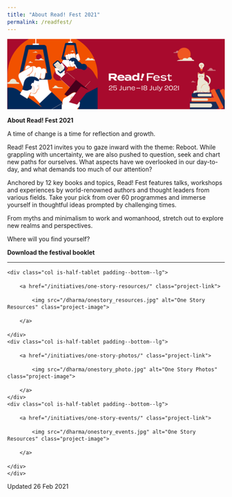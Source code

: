 ```yaml
---
title: "About Read! Fest 2021"
permalink: /readfest/
---
```


![banner RF](\images\RF_Draft.png)

**About Read! Fest 2021**

A time of change is a time for reflection and growth. 

Read! Fest 2021 invites you to gaze inward with the theme: Reboot. While grappling with uncertainty, we are also pushed to question, seek and chart new paths for ourselves. What aspects have we overlooked in our day-to-day, and what demands too much of our attention? 

Anchored by 12 key books and topics, Read! Fest features talks, workshops and experiences by world-renowned authors and thought leaders from various fields. Take your pick from over 60 programmes and immerse yourself in thoughtful ideas prompted by challenging times. 

From myths and minimalism to work and womanhood, stretch out to explore new realms and perspectives. 

 

Where will you find yourself?





**Download the festival booklet**





<hr/>

<div class="row is-multiline">

	<div class="col is-half-tablet padding--bottom--lg">
	
		<a href="/initiatives/one-story-resources/" class="project-link">
	
			<img src="/dharma/onestory_resources.jpg" alt="One Story Resources" class="project-image">
	
		</a>
	
	</div>
	<div class="col is-half-tablet padding--bottom--lg">
	
		<a href="/initiatives/one-story-photos/" class="project-link">
	
			<img src="/dharma/onestory_photo.jpg" alt="One Story Photos" class="project-image">
	
		</a>
	</div>
	<div class="col is-half-tablet padding--bottom--lg">
	
		<a href="/initiatives/one-story-events/" class="project-link">
	
			<img src="/dharma/onestory_events.jpg" alt="One Story Resources" class="project-image">
	
		</a>
	
	</div>
	</div>



Updated 26 Feb 2021

